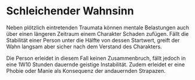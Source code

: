 # Schleichender Wahnsinn
Neben plötzlich eintretenden Traumata können mentale Belastungen auch über einen längeren Zeitraum einem Charakter Schaden zufügen. Fällt die Stabilität einer Person unter die Hälfte von dessen Startwert, greift der Wahn langsam aber sicher nach dem Verstand des Charakters.

Die Person erleidet in diesem Fall keinen Zusammenbruch, fällt jedoch in eine 1W10 Stunden dauernde geistige Instabilität. Zudem erleidet er eine Phobie oder Manie als Konsequenz der andauernden Strapazen.
